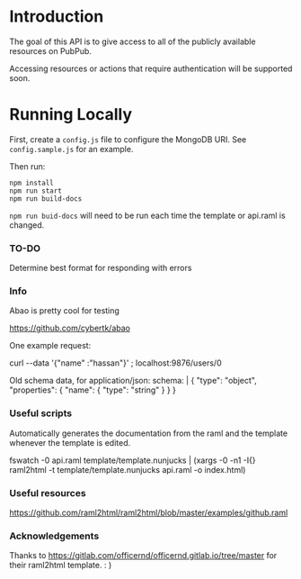 # Introduction

The goal of this API is to give access to all of the publicly available resources on PubPub.

Accessing resources or actions that require authentication will be supported soon.

# Running Locally

First, create a `config.js` file to configure the MongoDB URI. See `config.sample.js` for an example.

Then run:

```
npm install
npm run start
npm run build-docs

```
`npm run buid-docs` will need to be run each time the template or api.raml is changed.


### TO-DO

Determine best format for responding with errors

### Info

Abao is pretty cool for testing

https://github.com/cybertk/abao

One example request:

curl --data '{"name" :"hassan"}' \;
localhost:9876/users/0


Old schema data, for
application/json:
  schema: |
    {
      "type": "object",
      "properties": {
        "name": {
          "type": "string"
        }
      }
    }

### Useful scripts

Automatically generates the documentation from the raml and the template whenever the template is edited.

fswatch -0 api.raml template/template.nunjucks   | (xargs -0 -n1 -I{} raml2html -t template/template.nunjucks api.raml -o index.html)

### Useful resources

https://github.com/raml2html/raml2html/blob/master/examples/github.raml

### Acknowledgements

Thanks to https://gitlab.com/officernd/officernd.gitlab.io/tree/master for their raml2html template. : )
